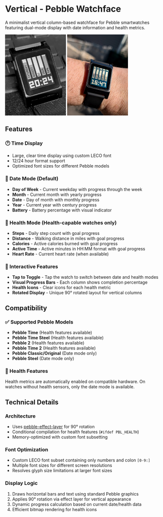 # Vertical - Pebble Watchface

A minimalist vertical column-based watchface for Pebble smartwatches featuring dual-mode display with date information and health metrics.

<img src="docs/1stscreen.webp" width="200" alt="Date Mode"> <img src="docs/2ndscreen.webp" width="200" alt="Health Mode">

## Features

### 🕐 Time Display
- Large, clear time display using custom LECO font
- 12/24 hour format support
- Optimized font sizes for different Pebble models

### 📅 Date Mode (Default)
- **Day of Week** - Current weekday with progress through the week
- **Month** - Current month with yearly progress  
- **Date** - Day of month with monthly progress
- **Year** - Current year with century progress
- **Battery** - Battery percentage with visual indicator

### 💪 Health Mode (Health-capable watches only)
- **Steps** - Daily step count with goal progress
- **Distance** - Walking distance in miles with goal progress
- **Calories** - Active calories burned with goal progress  
- **Active Time** - Active minutes in HH:MM format with goal progress
- **Heart Rate** - Current heart rate (when available)

### 🎯 Interactive Features
- **Tap to Toggle** - Tap the watch to switch between date and health modes
- **Visual Progress Bars** - Each column shows completion percentage
- **Health Icons** - Clear icons for each health metric
- **Rotated Display** - Unique 90° rotated layout for vertical columns

## Compatibility

### ✅ Supported Pebble Models
- **Pebble Time** (Health features available)
- **Pebble Time Steel** (Health features available)
- **Pebble 2** (Health features available)
- **Pebble Time 2** (Health features available)
- **Pebble Classic/Original** (Date mode only)
- **Pebble Steel** (Date mode only)

### 🏥 Health Features
Health metrics are automatically enabled on compatible hardware. On watches without health sensors, only the date mode is available.

## Technical Details

### Architecture
- Uses [pebble-effect-layer](https://www.npmjs.com/package/pebble-effect-layer) for 90° rotation
- Conditional compilation for health features (`#ifdef PBL_HEALTH`)
- Memory-optimized with custom font subsetting

### Font Optimization
- Custom LECO font subset containing only numbers and colon `[0-9:]`
- Multiple font sizes for different screen resolutions
- Resolves glyph size limitations at larger font sizes

### Display Logic
1. Draws horizontal bars and text using standard Pebble graphics
2. Applies 90° rotation via effect layer for vertical appearance
3. Dynamic progress calculation based on current date/health data
4. Efficient bitmap rendering for health icons

